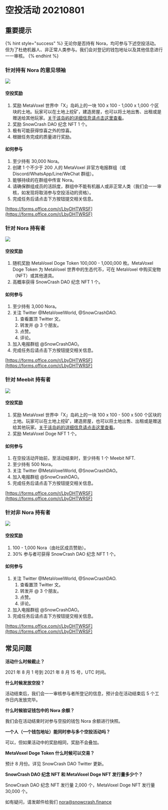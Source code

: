 # 空投活动 20210801

## 重要提示

{% hint style="success" %}
无论你是否持有 Nora，均可参与下述空投活动。但为了杜绝机器人、非正常人类参与。我们会对登记的钱包地址以及其他信息进行一一审核。
{% endhint %}

### 针对持有 Nora 的意见领袖

![](https://img.snowcrash.finance/site/docs-snowcrash-finance/Space.001.jpg)

#### 空投奖励

1. 奖励 MetaVoxel 世界中「X」岛屿上的一块 100 x 100 - 1,000 x 1,000 个区块的土地。玩家可以在土地上挖矿，建造房屋，也可以将土地出售、出租或是赠送给其他玩家。[关于该岛屿的详细信息请点击这里查看](https://snowcrash.finance/metavoxel-island/)。
2. 奖励 SnowCrash DAO 纪念 NFT 1 个。
3. 极有可能获得惊喜之外的惊喜。
4. 根据任务完成的质量进行奖励。

#### 如何参与

1. 至少持有 30,000 Nora。
2. 创建 1 个不少于 200 人的 MetaVoxel 非官方电报群组（或 Discord/WhatsApp/Line/WeChat 群组）。
3. 能够持续的在群组中传宣 Nora。
4. 请确保群组成员的活跃度，群组中不能有机器人或非正常人类（我们会一一审核，如发现将取消参与空投活动的资格）。
5. 完成任务后请点击下方按钮提交相关信息。

[https://forms.office.com/r/LbyDHTWRSF](https://forms.office.com/r/LbyDHTWRSF)

### 针对 Nora 持有者

![](https://img.snowcrash.finance/site/docs-snowcrash-finance/Space.002.jpg)

#### 空投奖励

1. 随机奖励 MetaVoxel Doge Token 100,000 - 1,000,000 枚。MetaVoxel Doge Token 为 MetaVoxel 世界中的生态代币，可在 MetaVoxel 中购买宠物（NFT）或其他道具。
2. 高概率获得 SnowCrash DAO 纪念 NFT 1 个。

#### 如何参与

1. 至少持有 3,000 Nora。
2. 关注 Twitter @MetaVoxelWorld, @SnowCrashDAO.
   1. 查看置顶 Twitter 文。
   2. 转发并 @ 3 个朋友。
   3. 点赞。
   4. 评论。
3. 加入电报群组 @SnowCrashDAO。
4. 完成任务后请点击下方按钮提交相关信息。

[https://forms.office.com/r/LbyDHTWRSF](https://forms.office.com/r/LbyDHTWRSF)

### 针对 Meebit 持有者

![](https://img.snowcrash.finance/site/docs-snowcrash-finance/Space.003.jpg)

#### 空投奖励

1. 奖励 MetaVoxel 世界中「X」岛屿上的一块 100 x 100 - 500 x 500 个区块的土地。玩家可以在土地上挖矿，建造房屋，也可以将土地出售、出租或是赠送给其他玩家。[关于该岛屿的详细信息请点击这里查看](https://snowcrash.finance/metavoxel-island/)。
2. 奖励 MetaVoxel Doge NFT 1 个。

#### 如何参与

1. 在空投活动开始前，至活动结束时，至少持有 1 个 Meebit NFT.
2. 至少持有 500 Nora。
3. 关注 Twitter @MetaVoxelWorld, @SnowCrashDAO。
4. 加入电报群组 @SnowCrashDAO。
5. 完成任务后请点击下方按钮提交相关信息。

[https://forms.office.com/r/LbyDHTWRSF](https://forms.office.com/r/LbyDHTWRSF)

### 针对非 Nora 持有者

![](https://img.snowcrash.finance/site/docs-snowcrash-finance/Space.004.jpg)

#### 空投奖励

1. 100 - 1,000 Nora（由社区成员赞助）。
2. 30% 参与者可获得 SnowCrash DAO 纪念 NFT 1 个。

#### 如何参与

1. 关注 Twitter @MetaVoxelWorld, @SnowCrashDAO.
   1. 查看置顶 Twitter 文。
   2. 转发并 @ 3 个朋友。
   3. 点赞。
   4. 评论。
2. 加入电报群组 @SnowCrashDAO。
3. 完成任务后请点击下方按钮提交相关信息。

[https://forms.office.com/r/LbyDHTWRSF](https://forms.office.com/r/LbyDHTWRSF)

## 常见问题

**活动什么时候截止？**

2021 年 8 月 1 号到 2021 年 8 月 15 号，UTC 时间。

**什么时候发放空投？**

活动结束后，我们会一一审核参与者所登记的信息，预计会在活动结束后 5 个工作日内发放完毕。

**什么时候验证钱包中的 Nora 余额？**

我们会在活动结束时对参与空投的钱包 Nora 余额进行快照。

**一个人（一个钱包地址）能同时参与多个空投活动吗？**

可以，但如果活动中的奖励相同，奖励不会叠加。

**MetaVoxel Doge Token 什么时候可以交易？**

预计 8 月份。详见 SnowCrash DAO Twitter 更新。

**SnowCrash DAO 纪念 NFT 和 MetaVoxel Doge NFT 发行量多少个？**

SnowCrash DAO 纪念 NFT 发行量 2,000 个，MetaVoxel Doge NFT 发行量 30,000 个。

如有疑问，请发邮件给我们 nora@snowcrash.finance